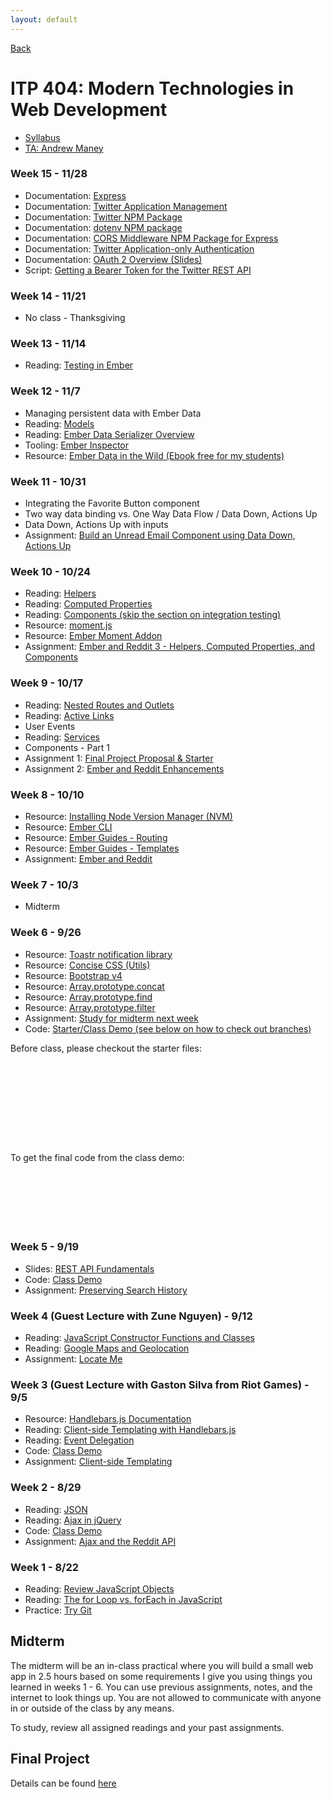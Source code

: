 ```yaml
---
layout: default
---
```


[Back](/teaching)

# ITP 404: Modern Technologies in Web Development

<ul class="no-bullets m-0 p-0">
  <li>
    <a href="http://web-app.usc.edu/soc/syllabus/20173/31835.pdf" target="_blank">Syllabus</a>
  </li>
  <li>
    <a href="mailto:amaney@usc.edu">TA: Andrew Maney</a>
  </li>
</ul>

### Week 15 - 11/28
<ul>
  <li>Documentation: <a href="https://expressjs.com/" target="_blank">Express</a></li>
  <li>Documentation: <a href="https://apps.twitter.com" target="_blank">Twitter Application Management</a></li>
  <li>Documentation: <a href="https://www.npmjs.com/package/twitter" target="_blank">Twitter NPM Package</a></li>
  <li>Documentation: <a href="https://www.npmjs.com/package/dotenv" target="_blank">dotenv NPM package</a></li>
  <li>Documentation: <a href="https://www.npmjs.com/package/cors" target="_blank">CORS Middleware NPM Package for Express</a></li>
  <li>Documentation: <a href="https://developer.twitter.com/en/docs/basics/authentication/overview/application-only" target="_blank">Twitter Application-only Authentication</a></li>
  <li>Documentation: <a href="https://docs.google.com/presentation/d/1rrt__h7W23TGJ2rFY3eigqf5kEvLPMlY_q-c_gf6nk0/edit?usp=sharing" target="_blank">OAuth 2 Overview (Slides)</a></li>
  <li>Script: <a href="https://gist.github.com/skaterdav85/be8b4cc9558b3b6ab6cbef23150debe2" target="_blank">Getting a Bearer Token for the Twitter REST API</a></li>
</ul>

### Week 14 - 11/21
<ul>
  <li>No class - Thanksgiving</li>
</ul>

### Week 13 - 11/14
<ul>
  <li>Reading: <a href="https://guides.emberjs.com/v2.16.0/testing/">Testing in Ember</a></li>
</ul>


### Week 12 - 11/7
<ul>
  <li>
    Managing persistent data with Ember Data
  </li>
  <li>
    Reading: <a href="https://guides.emberjs.com/v2.16.0/models/" target="_blank">Models</a>
  </li>
  <li>
    Reading: <a href="https://thejsguy.com/2015/12/05/which-ember-data-serializer-should-i-use.html" target="_blank">Ember Data Serializer Overview</a>
  </li>
  <li>
    Tooling: <a href="https://chrome.google.com/webstore/detail/ember-inspector/bmdblncegkenkacieihfhpjfppoconhi?hl=en" target="_blank">Ember Inspector</a>
  </li>
  <li>
    Resource:
    <a href="https://leanpub.com/emberdatainthewild" target="_blank">
      Ember Data in the Wild (Ebook free for my students)
    </a>
  </li>
</ul>

### Week 11 - 10/31
<ul>
  <li>
    Integrating the Favorite Button component
  </li>
  <li>
    Two way data binding vs. One Way Data Flow / Data Down, Actions Up
  </li>
  <li>
    Data Down, Actions Up with inputs
  </li>
  <li>
    Assignment: <a href="/teaching/2017/assignments/unread-email-component">
      Build an Unread Email Component using Data Down, Actions Up
    </a>
  </li>
</ul>

### Week 10 - 10/24
<ul>
  <li>
    Reading: <a href="https://guides.emberjs.com/v2.15.0/templates/writing-helpers/" target="_blank">Helpers</a>
  </li>
  <li>
    Reading: <a href="https://guides.emberjs.com/v2.15.0/object-model/computed-properties/" target="_blank">Computed Properties</a>
  </li>
  <li>
    Reading: <a href="https://guides.emberjs.com/v2.15.0/tutorial/simple-component/" target="_blank">
      Components (skip the section on integration testing)
    </a>
  </li>
  <li>
    Resource: <a href="https://momentjs.com/" target="_blank">moment.js</a>
  </li>
  <li>
    Resource: <a href="https://github.com/stefanpenner/ember-moment" target="_blank">Ember Moment Addon</a>
  </li>
  <li>
    Assignment: <a href="/teaching/2017/assignments/ember-and-reddit-3">Ember and Reddit 3 - Helpers, Computed Properties, and Components</a>
  </li>
</ul>

### Week 9 - 10/17
<ul>
  <li>
    Reading: <a href="https://guides.emberjs.com/v2.16.0/routing/rendering-a-template/" target="blank">
      Nested Routes and Outlets
    </a>
  </li>
  <li>
    Reading: <a href="https://guides.emberjs.com/v2.16.0/templates/links/" target="_blank">Active Links</a>
  </li>
  <li>
    User Events
  </li>
  <li>
    Reading: <a href="https://guides.emberjs.com/v2.16.0/applications/services/" target="_blank">Services</a>
  </li>
  <li>
    Components - Part 1
  </li>
  <li>
    Assignment 1: <a href="/teaching/2017/assignments/itp404-final-project-proposal-and-starter">Final Project Proposal &amp; Starter</a>
  </li>
  <li>
    Assignment 2: <a href="/teaching/2017/assignments/ember-and-reddit-enhancements">Ember and Reddit Enhancements</a>
  </li>
</ul>

### Week 8 - 10/10
<ul>
  <li>
    Resource: <a href="https://github.com/creationix/nvm" target="_blank">Installing Node Version Manager (NVM)</a>
  </li>
  <li>
    Resource: <a href="https://ember-cli.com/" target="_blank">Ember CLI</a>
  </li>
  <li>
    Resource: <a href="https://guides.emberjs.com/v2.15.0/routing/" target="_blank">Ember Guides - Routing</a>
  </li>
  <li>
    Resource: <a href="https://guides.emberjs.com/v2.15.0/templates/handlebars-basics/" target="_blank">Ember Guides - Templates</a>
  </li>
  <li>
    Assignment: <a href="/teaching/2017/assignments/ember-and-reddit">Ember and Reddit</a>
  </li>
</ul>

### Week 7 - 10/3
<ul>
  <li>Midterm</li>
</ul>

### Week 6 - 9/26
<ul>
  <li>
    Resource: <a target="_blank" href="https://github.com/CodeSeven/toastr">Toastr notification library</a>
  </li>
  <li>
    Resource: <a target="_blank" href="http://concisecss.com/">Concise CSS (Utils)</a>
  </li>
  <li>
    Resource: <a target="_blank" href="https://getbootstrap.com/">Bootstrap v4</a>
  </li>
  <li>
    Resource: <a target="_blank" href="https://developer.mozilla.org/en-US/docs/Web/JavaScript/Reference/Global_Objects/Array/concat">Array.prototype.concat</a>
  </li>
  <li>
    Resource: <a target="_blank" href="https://developer.mozilla.org/en-US/docs/Web/JavaScript/Reference/Global_Objects/Array/find">Array.prototype.find</a>
  </li>
  <li>
    Resource: <a target="_blank" href="https://developer.mozilla.org/en-US/docs/Web/JavaScript/Reference/Global_Objects/Array/filter">Array.prototype.filter</a>
  </li>
  <li>
    Assignment: <a href="#midterm">Study for midterm next week</a>
  </li>
  <li>
    Code: <a target="_blank" href="https://bitbucket.org/skaterdav85/week-5-and-6/branches/">
      Starter/Class Demo (see below on how to check out branches)
    </a>
  </li>
</ul>
<p>
  Before class, please checkout the starter files:
  <pre style="color: white; padding: 0;">
    <code>
      git clone https://skaterdav85@bitbucket.org/skaterdav85/week-5-and-6.git
      cd week-5-and-6/
      git checkout week6-starter
      cd week5-api/
      npm install
    </code>
  </pre>
</p>

<p>
  To get the final code from the class demo:

  <pre style="color: white; padding: 0;">
    <code>
      cd week-5-and-6/
      git fetch
      git checkout week6-in-class
    </code>
  </pre>
</p>

### Week 5 - 9/19
<ul>
  <li>
    Slides: <a target="_blank" href="https://docs.google.com/presentation/d/1joQ6IWtTn39v3-mSCE4wOopkBkZ3an_SMtSzVR3NsdQ/edit?usp=sharing">REST API Fundamentals</a>
  </li>
  <li>
    Code: <a target="_blank" href="https://bitbucket.org/skaterdav85/itp404-2017-week5">Class Demo</a>
  </li>
  <li>
    Assignment: <a href="/teaching/2017/assignments/preserving-search-history">Preserving Search History</a>
  </li>
</ul>

### Week 4 (Guest Lecture with Zune Nguyen) - 9/12
<ul>
  <li>
    Reading: <a href="/tutorials/javascript-constructor-functions-and-classes">JavaScript Constructor Functions and Classes</a>
  </li>
  <li>
    Reading: <a href="/tutorials/google-maps-javascript-api">Google Maps and Geolocation</a>
  </li>
  <li>
    Assignment: <a href="/teaching/2017/assignments/locate-me">Locate Me</a>
  </li>
</ul>

### Week 3 (Guest Lecture with Gaston Silva from Riot Games) - 9/5
<ul>
  <li>
    Resource: <a href="http://handlebarsjs.com/">Handlebars.js Documentation</a>
  </li>
  <li>
    Reading: <a href="/tutorials/client-side-templating-with-handlebars">Client-side Templating with Handlebars.js</a>
  </li>
  <li>
    Reading: <a href="/tutorials/event-delegation">Event Delegation</a>
  </li>
  <li>
    Code: <a href="https://bitbucket.org/skaterdav85/itp404-2017-week3">Class Demo</a>
  </li>
  <li>
    Assignment: <a href="/teaching/2017/assignments/client-side-templating">Client-side Templating</a>
  </li>
</ul>

### Week 2 - 8/29
<ul>
  <li>
    Reading: <a href="http://www.json.org/">JSON</a>
  </li>
  <li>
    Reading: <a href="http://api.jquery.com/jquery.getjson/">Ajax in jQuery</a>
  </li>
  <li>
    Code: <a href="https://bitbucket.org/skaterdav85/itp404-2017-week2">Class Demo</a>
  </li>
  <li>
    Assignment: <a href="/teaching/2017/assignments/ajax-and-the-reddit-api">Ajax and the Reddit API</a>
  </li>
</ul>

### Week 1 - 8/22
<ul>
  <li>
    Reading: <a href="/tutorials/javascript-objects">Review JavaScript Objects</a>
  </li>
  <li>
    Reading: <a href="/2016/07/30/javascript-for-loop-vs-array-foreach.html">The for Loop vs. forEach in JavaScript</a>
  </li>
  <li>
    Practice: <a href="https://try.github.io">Try Git</a>
  </li>
</ul>

<h2 id="midterm">Midterm</h2>
<p>The midterm will be an in-class practical where you will build a small web app in 2.5 hours
  based on some requirements I give you using things you learned in weeks 1 - 6. You can use
  previous assignments, notes, and the internet to look things up. You are not allowed to
  communicate with anyone in or outside of the class by any means.</p>
<p>To study, review all assigned readings and your past assignments.</p>

<h2 id="final">Final Project</h2>
<p>Details can be found <a href="/teaching/2017/assignments/itp404-final-project">here</a></p>
